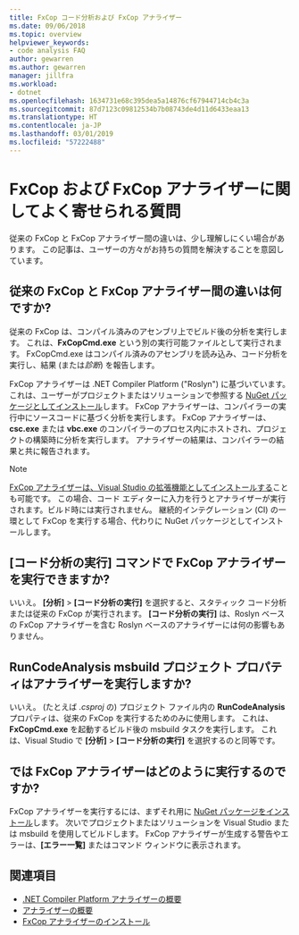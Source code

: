 ```yaml
---
title: FxCop コード分析および FxCop アナライザー
ms.date: 09/06/2018
ms.topic: overview
helpviewer_keywords:
- code analysis FAQ
author: gewarren
ms.author: gewarren
manager: jillfra
ms.workload:
- dotnet
ms.openlocfilehash: 1634731e68c395dea5a14876cf67944714cb4c3a
ms.sourcegitcommit: 87d7123c09812534b7b08743de4d11d6433eaa13
ms.translationtype: HT
ms.contentlocale: ja-JP
ms.lasthandoff: 03/01/2019
ms.locfileid: "57222488"
---
```

# <a name="frequently-asked-questions-about-fxcop-and-fxcop-analyzers"></a>FxCop および FxCop アナライザーに関してよく寄せられる質問

従来の FxCop と FxCop アナライザー間の違いは、少し理解しにくい場合があります。 この記事は、ユーザーの方々がお持ちの質問を解決することを意図しています。

## <a name="whats-the-difference-between-legacy-fxcop-and-fxcop-analyzers"></a>従来の FxCop と FxCop アナライザー間の違いは何ですか?

従来の FxCop は、コンパイル済みのアセンブリ上でビルド後の分析を実行します。 これは、**FxCopCmd.exe** という別の実行可能ファイルとして実行されます。 FxCopCmd.exe はコンパイル済みのアセンブリを読み込み、コード分析を実行し、結果 (または*診断*) を報告します。

FxCop アナライザーは .NET Compiler Platform ("Roslyn") に基づいています。 これは、ユーザーがプロジェクトまたはソリューションで参照する [NuGet パッケージとしてインストール](install-fxcop-analyzers.md#to-install-fxcop-analyzers-as-a-nuget-package)します。 FxCop アナライザーは、コンパイラーの実行中にソースコードに基づく分析を実行します。 FxCop アナライザーは、**csc.exe** または **vbc.exe** のコンパイラーのプロセス内にホストされ、プロジェクトの構築時に分析を実行します。 アナライザーの結果は、コンパイラーの結果と共に報告されます。

> [!NOTE]
> [FxCop アナライザーは、Visual Studio の拡張機能としてインストールする](install-fxcop-analyzers.md#to-install-fxcop-analyzers-as-a-vsix)ことも可能です。 この場合、コード エディターに入力を行うとアナライザーが実行されます。ビルド時には実行されません。 継続的インテグレーション (CI) の一環として FxCop を実行する場合、代わりに NuGet パッケージとしてインストールします。

## <a name="does-the-run-code-analysis-command-run-fxcop-analyzers"></a>[コード分析の実行] コマンドで FxCop アナライザーを実行できますか?

いいえ。 **[分析]** > **[コード分析の実行]** を選択すると、スタティック コード分析または従来の FxCop が実行されます。 **[コード分析の実行]** は、Roslyn ベースの FxCop アナライザーを含む Roslyn ベースのアナライザーには何の影響もありません。

## <a name="does-the-runcodeanalysis-msbuild-project-property-run-analyzers"></a>RunCodeAnalysis msbuild プロジェクト プロパティはアナライザーを実行しますか?

いいえ。 (たとえば *.csproj* の) プロジェクト ファイル内の **RunCodeAnalysis** プロパティは、従来の FxCop を実行するためのみに使用します。 これは、**FxCopCmd.exe** を起動するビルド後の msbuild タスクを実行します。 これは、Visual Studio で **[分析]** > **[コード分析の実行]** を選択するのと同等です。

## <a name="so-how-do-i-run-fxcop-analyzers-then"></a>では FxCop アナライザーはどのように実行するのですか?

FxCop アナライザーを実行するには、まずそれ用に [NuGet パッケージをインストール](install-fxcop-analyzers.md)します。 次いでプロジェクトまたはソリューションを Visual Studio または msbuild を使用してビルドします。 FxCop アナライザーが生成する警告やエラーは、**[エラー一覧]** またはコマンド ウィンドウに表示されます。

## <a name="see-also"></a>関連項目

- [.NET Compiler Platform アナライザーの概要](roslyn-analyzers-overview.md)
- [アナライザーの概要](fxcop-analyzers.yml)
- [FxCop アナライザーのインストール](install-fxcop-analyzers.md)
